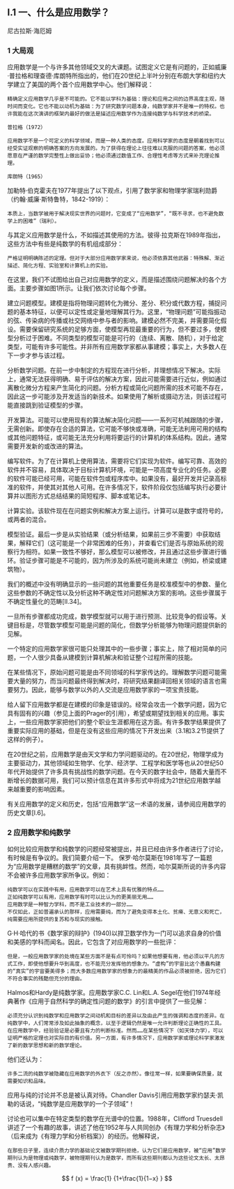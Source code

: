 ## I.1 一、什么是应用数学？

尼古拉斯·海厄姆

### 1 大局观

应用数学是一个与许多其他领域交叉的大课题。试图定义它是有问题的，正如威廉·普拉格和理查德·库朗特所指出的，他们在20世纪上半叶分别在布朗大学和纽约大学建立了美国的两个首个应用数学中心。他们解释说：
```
精确定义应用数学几乎是不可能的。它不能以学科为基础：理论和应用之间的边界高度主观，随时间而变化。它也不能以动机为基础：为了研究数学问题本身，纯数学家并不是唯一的特权。也许我能在这次演讲的框架内最好的做法是描述应用数学作为连接纯数学与科学技术的桥梁。

普拉格（1972）
```
```
应用数学不是一个可定义的科学领域，而是一种人类的态度。应用科学家的态度是朝着找到可以经受实证观察的明确答案的方向发展的。为了获得在理论上往往难以克服的问题的答案，他必须愿意在严谨的数学完整性上做出妥协；他必须通过数值工作、合理性考虑等方式来补充理论推理。

库朗特（1965）
```
加勒特·伯克霍夫在1977年提出了以下观点，引用了数学家和物理学家瑞利勋爵（约翰·威廉·斯特鲁特，1842-1919）：
```
本质上，当数学被用于解决现实世界的问题时，它变成了“应用数学”，“既不寻求，也不避免数学上的困难”（瑞利）。
```
与其定义应用数学是什么，不如描述其使用的方法。彼得·拉克斯在1989年指出，这些方法中有些是纯数学的有机组成部分：
```
严格证明明确陈述的定理。但对于大部分应用数学家来说，他必须依靠其他武器：特殊解、渐近描述、简化方程、实验室和计算机上的实验。
```
在这里，我们不试图给出自己对应用数学的定义，而是描述围绕问题解决的各个方面。主要步骤如图1所示。让我们依次讨论每个步骤。

建立问题模型。建模是指将物理问题转化为微分、差分、积分或代数方程，捕捉问题的基本特征，以便可以定性或定量地理解其行为。这里，“物理问题”可能指振动的弦、传染病的传播或社交网络中参与者的影响。建模必然不完美，并需要简化假设。需要保留研究系统的足够方面，使模型再现最重要的行为，但不要过多，使模型分析过于困难。不同类型的模型可能是可行的（连续、离散、随机），对于给定类型，可能有许多可能性。并非所有应用数学家都从事建模；事实上，大多数人在下一步才参与该过程。

分析数学问题。在前一步中制定的方程现在进行分析，并理想情况下解决。实际上，通常无法获得明确、易于评估的解决方案，因此可能需要进行近似，例如通过离散化微分方程来产生简化的问题。分析方程或简化问题所需的技术可能不存在，因此这一步可能涉及开发适当的新技术。如果使用了解析或摄动方法，则该过程可能直接跳到验证模型的步骤。

开发算法。可能可以使用现有的算法解决简化问题——一系列可机械跟随的步骤，无需创新。即使存在合适的算法，它可能不够快或准确，可能无法利用可用的结构或其他问题特征，或可能无法充分利用将要运行的计算机的体系结构。因此，通常需要开发新的或改进的算法。

编写软件。为了在计算机上使用算法，需要将它们实现为软件。编写可靠、高效的软件并不容易，具体取决于目标计算机环境，可能是一项高度专业化的任务。必要的软件可能已经可用，可能在软件包或程序库中。如果没有，最好开发并记录高标准的软件，并使其对其他人可用。在许多情况下，软件阶段仅包括编写执行必要计算并以图形方式总结结果的简短程序、脚本或笔记本。

计算实验。该软件现在在问题实例和解决方案上运行。计算可以是数字或符号的，或两者的混合。

模型验证。最后一步是从实验结果（或分析结果，如果前三步不需要）中获取结果，解释它们（这可能是一个非常困难的任务），并查看它们是否与原始系统的观察行为相符。如果一致性不够好，那么模型可以被修改，并且通过这些步骤进行循环。验证步骤可能是不可能的，因为所涉及的系统可能尚未建立（例如，桥梁或建筑物）。

我们的概述中没有明确显示的一些问题的其他重要任务是校准模型中的参数、量化这些参数的不确定性以及分析这种不确定性对问题解决方案的影响。这些步骤属于不确定性量化的范畴[II.34]。

一旦所有步骤都成功完成，数学模型就可以用于进行预测、比较竞争的假设等。关键目标是，尽管数学模型可能是问题的简化，但数学分析能够为物理问题提供新的见解。

一个特定的应用数学家很可能只处理其中的一些步骤；事实上，除了相对简单的问题，一个人很少具备从建模到计算机解决和验证整个过程所需的技能。

在某些情况下，原始问题可能是由不同领域的科学家传达的。理解数学问题可能需要大量的努力，而当问题最终得到解决时，将研究结果翻译回相关领域的语言也需要努力。因此，能够与数学以外的人交流是应用数学家的一项宝贵技能。

给人留下应用数学都是在建模的印象是错误的。经常会攻击一个数学问题，因为它具有固有的兴趣（参见上面的Prager的引用），希望或期望找到相关的应用。事实上，一些应用数学家把他们的整个职业生涯都用在这方面。有许多数学结果提供了重要实际应用的基础，但是在没有这些应用的情况下开发出来（3.1和3.2节提供了这样的例子）。

在20世纪之前，应用数学是由天文学和力学问题驱动的。在20世纪，物理学成为主要驱动力，其他领域如生物学、化学、经济学、工程学和医学等也从20世纪50年代开始提供了许多具有挑战性的数学问题。在今天的数字社会中，随着大量而不断增长的数据可用，我们可以预计信息在其许多形式中将成为21世纪应用数学越来越重要的影响因素。

有关应用数学的定义和历史，包括“应用数学”这一术语的发展，请参阅应用数学的历史文章[I.6]。

### 2 应用数学和纯数学

如何比较应用数学和纯数学的问题经常被提出，并且已经由许多作者进行了讨论，有时候是有争议的。我们简要介绍一下。
保罗·哈尔莫斯在1981年写了一篇题为“应用数学是糟糕的数学”的文章，具有挑衅性。然而，哈尔莫斯所说的许多内容不会被许多应用数学家所争议。例如：

```
纯数学可以在实践中有用，应用数学可以在艺术上具有优雅的特点……
正如纯数学可以有用，应用数学有时可以比认为的更美丽无用……
应用数学是一种智力学科，而不是工业技术的一部分……
不仅如此，正如普遍承认的那样，应用需要纯，而为了避免变得本土化、贫瘠、无意义和死亡，纯需要应用所提供的复苏和与现实的接触。
```

G·H·哈代的书《数学家的辩护》(1940)以捍卫数学作为一门可以追求自身的价值和美感的学科而闻名。因此，它包含了对应用数学的一些批评：
```
但是，一般应用数学家的处境在某些方面不是有点可怜吗？如果他想要有用，他必须以平凡的方式工作，即使他想要升华到高度，也不能充分发挥他的想象力。“虚构”的宇宙比这个愚蠢构建的“真实”的宇宙要美得多；而大多数应用数学家的想象力的最精美的作品必须被拒绝，因为它们不符合事实的残酷但充分的理由。
```

Halmos和Hardy是纯数学家。应用数学家C.C. Lin和L.A. Segel在他们1974年经典著作《应用于自然科学的确定性问题的数学》的引言中提供了一些见解：
```
必须充分认识到纯数学和应用数学之间动机和目标的差异以及由此产生的强调和态度的差异。在纯数学中，人们常常涉及如此抽象的概念，以至于逻辑仍然是唯一允许判断理论正确性的工具。在应用数学中，经验验证是必要且有力的判断标准。然而……在某些情况下（如天体力学），可以证明严格的定理也对实际目的有价值。另一方面，有许多情况下，应用数学家或理论科学家激发了新的数学思想和新的数学理论。
```
他们还认为：
```
许多二流的纯数学被隐藏在应用数学的外衣下（反之亦然）。像往常一样，如果要确保质量，就需要知识和品味。
```

应用与纯的讨论并不总是被认真对待。Chandler Davis引用应用数学家约瑟夫·凯勒的话说，“纯数学是应用数学的一个子领域”！

讨论也可以集中在特定类型的数学在光谱中的位置。1988年，Clifford Truesdell讲述了一个有趣的故事，讲述了他在1952年与人共同创办《有理力学和分析杂志》（后来成为《有理力学和分析档案》）的经历。他解释说，
```
在那些日子里，连续介质力学的基础论文被数学期刊拒绝，认为它们是应用数学，被“应用”数学期刊认为是物理或纯数学，被物理期刊认为是数学，而所有这些期刊都认为这些论文太长、太昂贵、没有人感兴趣。
```
$$
f (x) = \frac{1}
{1+\frac{1}{1−x} }
$$

